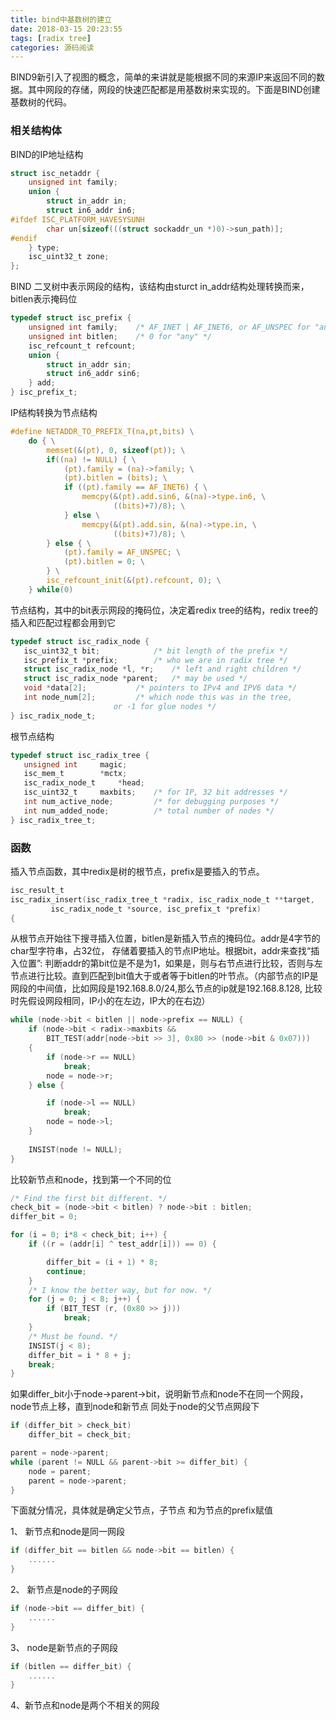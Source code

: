 ```yaml
---
title: bind中基数树的建立
date: 2018-03-15 20:23:55
tags: [radix tree]
categories: 源码阅读
---
```


BIND9新引入了视图的概念，简单的来讲就是能根据不同的来源IP来返回不同的数据。其中网段的存储，网段的快速匹配都是用基数树来实现的。下面是BIND创建基数树的代码。

### 相关结构体

BIND的IP地址结构

```c
struct isc_netaddr {
	unsigned int family;
	union {
		struct in_addr in;
		struct in6_addr in6;
#ifdef ISC_PLATFORM_HAVESYSUNH
		char un[sizeof(((struct sockaddr_un *)0)->sun_path)];
#endif
	} type;
	isc_uint32_t zone;
};
```

<!-- more -->

BIND 二叉树中表示网段的结构，该结构由sturct in_addr结构处理转换而来， bitlen表示掩码位

```c
typedef struct isc_prefix {
    unsigned int family;	/* AF_INET | AF_INET6, or AF_UNSPEC for "any" */
    unsigned int bitlen;	/* 0 for "any" */
    isc_refcount_t refcount;
    union {
		struct in_addr sin;
		struct in6_addr sin6;
    } add;
} isc_prefix_t;
```

IP结构转换为节点结构
```c
#define NETADDR_TO_PREFIX_T(na,pt,bits) \
	do { \
		memset(&(pt), 0, sizeof(pt)); \
		if((na) != NULL) { \
			(pt).family = (na)->family; \
			(pt).bitlen = (bits); \
			if ((pt).family == AF_INET6) { \
				memcpy(&(pt).add.sin6, &(na)->type.in6, \
				       ((bits)+7)/8); \
			} else \
				memcpy(&(pt).add.sin, &(na)->type.in, \
				       ((bits)+7)/8); \
		} else { \
			(pt).family = AF_UNSPEC; \
			(pt).bitlen = 0; \
		} \
		isc_refcount_init(&(pt).refcount, 0); \
	} while(0)
```

节点结构，其中的bit表示网段的掩码位，决定着redix tree的结构，redix tree的插入和匹配过程都会用到它

```c
typedef struct isc_radix_node {
   isc_uint32_t bit;			/* bit length of the prefix */
   isc_prefix_t *prefix;		/* who we are in radix tree */
   struct isc_radix_node *l, *r;	/* left and right children */
   struct isc_radix_node *parent;	/* may be used */
   void *data[2];			/* pointers to IPv4 and IPV6 data */
   int node_num[2];			/* which node this was in the tree,
					   or -1 for glue nodes */
} isc_radix_node_t;

```
根节点结构
```c
typedef struct isc_radix_tree {
   unsigned int		magic;
   isc_mem_t		*mctx;
   isc_radix_node_t 	*head;
   isc_uint32_t		maxbits;	/* for IP, 32 bit addresses */
   int num_active_node;			/* for debugging purposes */
   int num_added_node;			/* total number of nodes */
} isc_radix_tree_t;
```



### 函数

插入节点函数，其中redix是树的根节点，prefix是要插入的节点。

```c
isc_result_t
isc_radix_insert(isc_radix_tree_t *radix, isc_radix_node_t **target,
		 isc_radix_node_t *source, isc_prefix_t *prefix)
{
```

从根节点开始往下搜寻插入位置，bitlen是新插入节点的掩码位。addr是4字节的char型字符串，占32位， 存储着要插入的节点IP地址。根据bit，addr来查找“插入位置”: 判断addr的第bit位是不是为1，如果是，则与右节点进行比较，否则与左节点进行比较。直到匹配到bit值大于或者等于bitlen的叶节点。（内部节点的IP是网段的中间值，比如网段是192.168.8.0/24,那么节点的ip就是192.168.8.128, 比较时先假设网段相同，IP小的在左边，IP大的在右边）



```c
while (node->bit < bitlen || node->prefix == NULL) {
	if (node->bit < radix->maxbits &&
	    BIT_TEST(addr[node->bit >> 3], 0x80 >> (node->bit & 0x07)))
	{
		if (node->r == NULL)
			break;
		node = node->r;
	} else {

		if (node->l == NULL)
			break;
		node = node->l;
	}
	
	INSIST(node != NULL);
}
```
比较新节点和node，找到第一个不同的位

```c
/* Find the first bit different. */
check_bit = (node->bit < bitlen) ? node->bit : bitlen;
differ_bit = 0;

for (i = 0; i*8 < check_bit; i++) {
	if ((r = (addr[i] ^ test_addr[i])) == 0) {

		differ_bit = (i + 1) * 8;
		continue;
	}
	/* I know the better way, but for now. */
	for (j = 0; j < 8; j++) {
		if (BIT_TEST (r, (0x80 >> j)))
			break;
	}
	/* Must be found. */
	INSIST(j < 8);
	differ_bit = i * 8 + j;
	break;
}
```
如果differ_bit小于node->parent->bit，说明新节点和node不在同一个网段，node节点上移，直到node和新节点 同处于node的父节点网段下

```c
if (differ_bit > check_bit)
	differ_bit = check_bit;

parent = node->parent;
while (parent != NULL && parent->bit >= differ_bit) {
	node = parent;
	parent = node->parent;
}
```
下面就分情况，具体就是确定父节点，子节点 和为节点的prefix赋值

1、  新节点和node是同一网段
```c
if (differ_bit == bitlen && node->bit == bitlen) {
    ......
}
```
2、 新节点是node的子网段

```c
if (node->bit == differ_bit) {
    ......
}
```
3、 node是新节点的子网段

```c
if (bitlen == differ_bit) {
    ......
}
```
4、新节点和node是两个不相关的网段 




